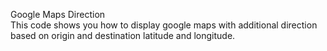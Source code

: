 Google Maps Direction<br>
This code shows you how to display google maps with additional direction based on origin and destination latitude and longitude.

